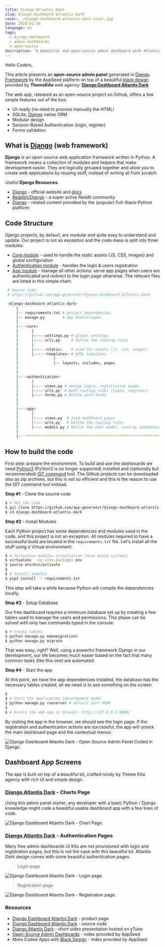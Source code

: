 ```yaml
---
title: Django Atlantis Dark
slug: django-dashboard-atlantis-dark
cover: ./django-dashboard-atlantis-dark-cover.jpg
date: 2020-01-18
language: en
tags:
  - django-dashboard
  - admin-dashboards
  - open-source
description: "A beautiful and open-source admin dashboard with Atlantis Dark Design coded in Django Framework."
---
```


Hello Coders,

This article presents an **open-source admin panel** generated in [Django Framework](https://www.djangoproject.com/) by the AppSeed platform on top of a beautiful [black design](https://appseed.us/ui-kit/black-design) provided by **ThemeKita** web agency: **[Django Dashboard Atlantis Dark](https://appseed.us/admin-dashboards/django-dashboard-atlantis-dark)**

The web app, released as an open-source project on Github, offers a few simple features out of the box:

- UI-ready (no need to process manually the HTML)
- SQLite, [Django](https://www.djangoproject.com/) native ORM
- Modular design
- Session-Based Authentication (login, register)
- Forms validation

## What is [Django](https://www.djangoproject.com/) (web framework)

**Django** is an open-source web application framework written in Python. A framework means a collection of modules and helpers that make development easier. They are logically grouped together and allow you to create web applications by reusing stuff, instead of writing all from scratch.

Useful **Django Resources**:

- [Django](https://www.djangoproject.com/) - official website and [docs](https://docs.djangoproject.com/)
- [Reddit/r/Django](https://www.reddit.com/r/django/) - a super active Reddit community
- [Django](https://www.fullstackpython.com/django.html) - related content provided by the (popular) Full-Stack-Python platform

## Code Structure

Django projects, by default, are modular and quite easy to understand and update. Our project is not an exception and the code-base is split into three modules:

- [Core module](https://github.com/app-generator/django-dashboard-atlantis-dark/tree/master/core) - used to handle the static assets (JS, CSS, images) and global configuration
- [Authentication module](https://github.com/app-generator/django-dashboard-atlantis-dark/tree/master/authentication) - handles the login & users registration
- [App module](https://github.com/app-generator/django-dashboard-atlantis-dark/tree/master/app) - manage all other actions: serve app pages when users are authenticated and redirect to the login page otherwise. The relevant files are listed in this simple chart:

```bash
 # Source code:
 # https://github.com/app-generator/django-dashboard-atlantis-dark

 <django-dashboard-atlantis-dark>
     |
     |-- requirements.txt # project dependencies
     |-- manage.py        # app bootstrapper
     |
     |-- <core>
     |      |
     |      |---- settings.py # global settings 
     |      |---- urls.py     # define the routing rules  
     |      |
     |      |---- <static>    # used for assets (js, css, images)  
     |      |---- <templates> # HTML templates
     |                |
     |                |-- layouts, includes, pages
     |
     |
     |-- <authentication>
     |      |
     |      |---- views.py # manage Login, registration pages
     |      |---- urls.py  # Auth routing rules (login, register)
     |      |---- forms.py # Define auth forms  
     |
     |
     |-- <app>
     |      |
     |      |---- views.py  # load dashboard pages
     |      |---- urls.py   # Define the routing rules
     |      |---- models.py # Define the User model, used by authentication
     |
     |-- ******************************************************************
```

## How to build the code

First step: prepare the environment. To build and use the dashboards we need [Python3](https://www.python.org/) (Pyhton2 is no longer supported) installed and (optionally but recommended) [GIT command](https://git-scm.com/downloads) tool. The Github projects can be downloaded also as zip archives, but this is not so efficient and this is the reason to use the GIT command tool instead.

**Step #1** - Clone the source code

```bash
$ # Get the code
$ git clone https://github.com/app-generator/django-dashboard-atlantis-dark.git
$ cd django-dashboard-atlantis-dark
```

**Step #2** - Install Modules

Each Python project has some dependencies and modules used in the code, and this project is not an exception. All modules required to have a successful build are located in the `requirements.txt` file. Let's install all the stuff using a Virtual environment:

```bash
$ # Virtualenv modules installation (Unix based systems)
$ virtualenv --no-site-packages env
$ source env/bin/activate
$
$ # Install modules
$ pip3 install -r requirements.txt
```

This step will take a while because Python will compile the dependencies locally.

**Step #3** - Setup Database

Our free dashboard requires a minimum database set up by creating a few tables used to manage the users and permissions. This phase can be solved with only two commands typed in the console:

```bash
$ # Create tables
$ python manage.py makemigrations
$ python manage.py migrate
```

That was easy, right? Well, using a powerful framework Django in our development, our life becomes much easier based on the fact that many common tasks (like this one) are automated.

**Step #4** - Start the app

At this point, we have the app dependencies installed, the database has the necessary tables created, all we need is to see something on the screen.

```bash
$
$ # Start the application (development mode)
$ python manage.py runserver # default port 8000
$
$ # Access the web app in browser: http://127.0.0.1:8000/
```

By visiting the app in the browser, we should see the login page. If the registration and authentication actions are successful, the app will unlock the main dashboard page and the contextual menus:

![Django Dashboard Atlantis Dark - Open-Source Admin Panel Coded in Django.](https://raw.githubusercontent.com/app-generator/static/master/products/django-dashboard-atlantis-dark-screen.png)

## Dashboard App Screens

The app is built on top of a beautiful kit, crafted nicely by Theme Kita agency with rich UI and simple design.

### [Django Atlantis Dark](https://appseed.us/admin-dashboards/django-dashboard-atlantis-dark) - Charts Page

Using this admin panel starter, any developer with a basic Python / Django knowledge might code a beautiful usable dashboard app with a few lines of code.

![Django Dashboard Atlantis Dark - Chart Page.](https://raw.githubusercontent.com/app-generator/static/master/products/django-dashboard-atlantis-dark-screen-1.png)

### [Django Atlantis Dark](https://appseed.us/admin-dashboards/django-dashboard-atlantis-dark) - Authentication Pages

Many free admin dashboards UI Kits are not provisioned with login and registration pages, but this is not the case with this beautiful kit. Atlantis Dark design comes with some beautiful authentication pages.

> Login page

![Django Dashboard Atlantis Dark - Login page.](https://raw.githubusercontent.com/app-generator/static/master/products/django-dashboard-atlantis-dark-screen-login.png)

> Registration page

![Django Dashboard Atlantis Dark - Registration page.](https://raw.githubusercontent.com/app-generator/static/master/products/django-dashboard-atlantis-dark-screen-4.png)

### Resources

- [Django Dashboard Atlantis Dark](https://appseed.us/admin-dashboards/django-dashboard-atlantis-dark) - product page
- [Django Dashboard Atlantis Dark](https://github.com/app-generator/django-dashboard-atlantis-dark) - source code
- [Django Atlantis Dark](https://www.youtube.com/watch?v=wqyAVW_m6lk) - short video presentation hosted on yTube
- [Open-Source Admin Dashboards](https://appseed.us/admin-dashboards/open-source) - index provided by AppSeed
- More Coded Apps with [Black Design](https://appseed.us/ui-kit/black-design) - index provided by AppSeed
